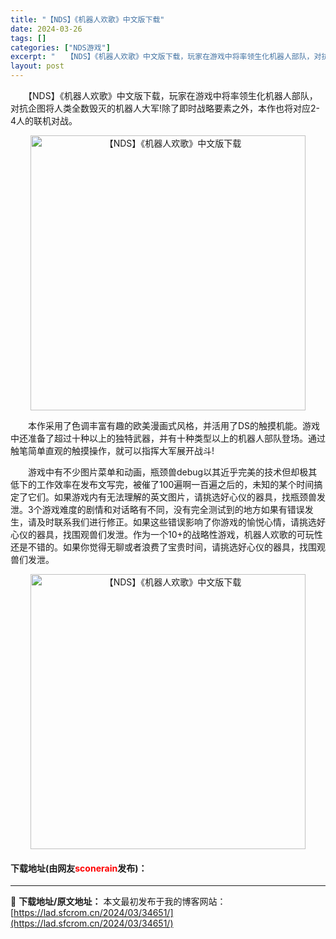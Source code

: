 ```yaml
---
title: "【NDS】《机器人欢歌》中文版下载"
date: 2024-03-26
tags: []
categories: ["NDS游戏"]
excerpt: "　　【NDS】《机器人欢歌》中文版下载，玩家在游戏中将率领生化机器人部队，对抗企图将人类全数毁灭的机器人大军!除了即时战略要素之外，本作也将对应2-4人的联机对战。 　　本作采用了色调丰富有趣的欧美漫画式风格，并活用了DS的触摸机能。游戏中还准备了超过十种以上的独特武器，并有十种类型以上的机器人部队&hellip;"
layout: post
---
```


 <p>　　【NDS】《机器人欢歌》中文版下载，玩家在游戏中将率领生化机器人部队，对抗企图将人类全数毁灭的机器人大军!除了即时战略要素之外，本作也将对应2-4人的联机对战。</p> <p align="center"><img align="" border="0" src="https://lad.sfcrom.cn/wp-content/uploads/2024/03/20240326_66022928ad799.png" width="440" alt="【NDS】《机器人欢歌》中文版下载" /></p> <p>　　本作采用了色调丰富有趣的欧美漫画式风格，并活用了DS的触摸机能。游戏中还准备了超过十种以上的独特武器，并有十种类型以上的机器人部队登场。通过触笔简单直观的触摸操作，就可以指挥大军展开战斗!</p> <p>　　游戏中有不少图片菜单和动画，瓶颈兽debug以其近乎完美的技术但却极其低下的工作效率在发布文写完，被催了100遍啊一百遍之后的，未知的某个时间搞定了它们。如果游戏内有无法理解的英文图片，请挑选好心仪的器具，找瓶颈兽发泄。3个游戏难度的剧情和对话略有不同，没有完全测试到的地方如果有错误发生，请及时联系我们进行修正。如果这些错误影响了你游戏的愉悦心情，请挑选好心仪的器具，找围观兽们发泄。作为一个10+的战略性游戏，机器人欢歌的可玩性还是不错的。如果你觉得无聊或者浪费了宝贵时间，请挑选好心仪的器具，找围观兽们发泄。</p> <p align="center"><img align="" border="0" src="https://lad.sfcrom.cn/wp-content/uploads/2024/03/20240326_66022929426a6.png" width="440" alt="【NDS】《机器人欢歌》中文版下载" /></p> <p><h4>下载地址(由网友<font color="red">sconerain</font>发布)：</h4></p> 

---
📖 **下载地址/原文地址：** 本文最初发布于我的博客网站：[https://lad.sfcrom.cn/2024/03/34651/](https://lad.sfcrom.cn/2024/03/34651/)
